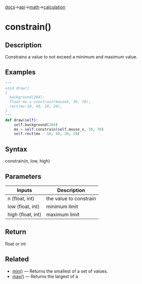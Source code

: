 [docs](/docs/)→[api](/docs/api)→[math](/docs/api/math/)→[calculation](/docs/api/math/calculation/)

# constrain()

## Description

Constrains a value to not exceed a minimum and maximum value.

## Examples

```py
"""
void draw() 
{ 
  background(204);
  float mx = constrain(mouseX, 30, 70);
  rect(mx-10, 40, 20, 20);
}
"""
def draw(self):
    self.background(204)
    mx = self.constrain(self.mouse_x, 30, 70)
    self.rect(mx - 10, 40, 20, 20)
```

## Syntax

constrain(n, low, high)

## Parameters

| Inputs | Description |
|--------|-------------|
| n (float, int) | the value to constrain |
| low (float, int) | minimum limit |
| high (float, int) | maximum limit |

## Return

float or int

## Related

- [min()](/docs/api/math/calculation/min_/) — Returns the smallest of a set of values.
- [max()](/docs/api/math/calculation/max_/) — Returns the largest of a